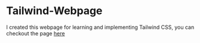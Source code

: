 # Tailwind-Webpage
I created this webpage for learning and implementing Tailwind CSS, you can checkout the page [here]()
